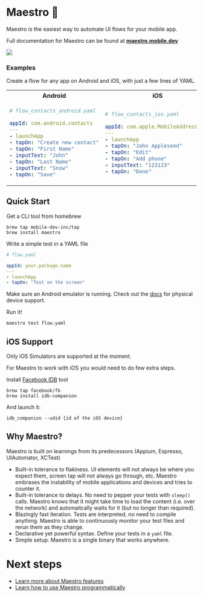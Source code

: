 # Maestro 🎹

Maestro is the easiest way to automate UI flows for your mobile app.

Full documentation for Maestro can be found at [**maestro.mobile.dev**](https://maestro.mobile.dev)

<img src="https://user-images.githubusercontent.com/847683/187275009-ddbdf963-ce1d-4e07-ac08-b10f145e8894.gif" />

### Examples
Create a flow for any app on Android and iOS, with just a few lines of YAML.


<table>
<tr>
<th>Android</th>
<th>iOS</th>
</tr>
<tr>
<td>

```yaml
# flow_contacts_android.yaml

appId: com.android.contacts
---
- launchApp
- tapOn: "Create new contact"
- tapOn: "First Name"
- inputText: "John"
- tapOn: "Last Name"
- inputText: "Snow"
- tapOn: "Save"
```

</td>
<td>

```yaml
# flow_contacts_ios.yaml

appId: com.apple.MobileAddressBook
---
- launchApp
- tapOn: "John Appleseed"
- tapOn: "Edit"
- tapOn: "Add phone"
- inputText: "123123"
- tapOn: "Done"
```

</td>
</tr>
</table>


## Quick Start

Get a CLI tool from homebrew

```
brew tap mobile-dev-inc/tap
brew install maestro
```

Write a simple test in a YAML file 

```yaml
# flow.yaml

appId: your.package.name
---
- launchApp
- tapOn: "Text on the screen"
```

Make sure an Android emulator is running. Check out the [docs](https://maestro.mobile.dev/getting-started/installing-maestro#android) for physical device support.

Run it!

```
maestro test flow.yaml
```


## iOS Support

Only iOS Simulators are supported at the moment.

For Maestro to work with iOS you would need to do few extra steps. 

Install [Facebook IDB](https://fbidb.io/) tool

```
brew tap facebook/fb
brew install idb-companion
```

And launch it:

```
idb_companion --udid {id of the iOS device}
```

## Why Maestro?

Maestro is built on learnings from its predecessors (Appium, Espresso, UIAutomator, XCTest)

- Built-in tolerance to flakiness. UI elements will not always be where you expect them, screen tap will not always go through, etc. Maestro embrases the instability of mobile applications and devices and tries to counter it.
- Built-in tolerance to delays. No need to pepper your tests with `sleep()` calls. Maestro knows that it might take time to load the content (i.e. over the network) and automaitcally waits for it (but no longer than required).
- Blazingly fast iteration. Tests are interpreted, no need to compile anything. Maestro is able to continuously monitor your test files and rerun them as they change.
- Declarative yet powerful syntax. Define your tests in a `yaml` file.
- Simple setup. Maestro is a single binary that works anywhere.

# Next steps

- [Learn more about Maestro features](https://maestro.mobile.dev/guides/using-maestro-cli)
- [Learn how to use Maestro programmatically](https://maestro.mobile.dev/guides/using-maestro-programmatically)

